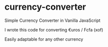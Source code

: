 # currency-converter
Simple Currency Converter in Vanilla JavaScript

I wrote this code for converting €uros / Fcfa (xof)

Easily adaptable for any other currency

